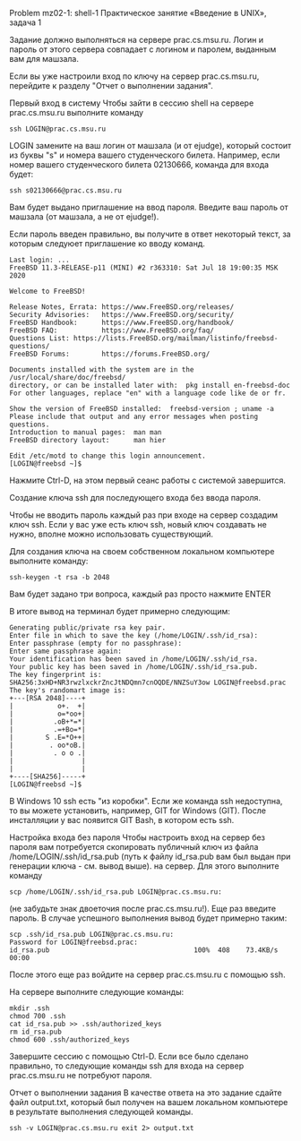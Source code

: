 Problem mz02-1: shell-1
Практическое занятие «Введение в UNIX», задача 1

Задание должно выполняться на сервере prac.cs.msu.ru. Логин и пароль от этого сервера совпадает с логином и паролем, выданным вам для машзала.

Если вы уже настроили вход по ключу на сервер prac.cs.msu.ru, перейдите к разделу "Отчет о выполнении задания".

Первый вход в систему
Чтобы зайти в сессию shell на сервере prac.cs.msu.ru выполните команду
```
ssh LOGIN@prac.cs.msu.ru
```
LOGIN замените на ваш логин от машзала (и от ejudge), который состоит из буквы "s" и номера вашего студенческого билета. Например, если номер вашего студенческого билета 02130666, команда для входа будет:
```
ssh s02130666@prac.cs.msu.ru
```
Вам будет выдано приглашение на ввод пароля. Введите ваш пароль от машзала (от машзала, а не от ejudge!).

Если пароль введен правильно, вы получите в ответ некоторый текст, за которым следуюет приглашение ко вводу команд.
```
Last login: ...
FreeBSD 11.3-RELEASE-p11 (MINI) #2 r363310: Sat Jul 18 19:00:35 MSK 2020

Welcome to FreeBSD!

Release Notes, Errata: https://www.FreeBSD.org/releases/
Security Advisories:   https://www.FreeBSD.org/security/
FreeBSD Handbook:      https://www.FreeBSD.org/handbook/
FreeBSD FAQ:           https://www.FreeBSD.org/faq/
Questions List: https://lists.FreeBSD.org/mailman/listinfo/freebsd-questions/
FreeBSD Forums:        https://forums.FreeBSD.org/

Documents installed with the system are in the /usr/local/share/doc/freebsd/
directory, or can be installed later with:  pkg install en-freebsd-doc
For other languages, replace "en" with a language code like de or fr.

Show the version of FreeBSD installed:  freebsd-version ; uname -a
Please include that output and any error messages when posting questions.
Introduction to manual pages:  man man
FreeBSD directory layout:      man hier

Edit /etc/motd to change this login announcement.
[LOGIN@freebsd ~]$
```
Нажмите Ctrl-D, на этом первый сеанс работы с системой завершится.

Создание ключа ssh для последующего входа без ввода пароля.

Чтобы не вводить пароль каждый раз при входе на сервер создадим ключ ssh. Если у вас уже есть ключ ssh, новый ключ создавать не нужно, вполне можно использовать существующий.

Для создания ключа на своем собственном локальном компьютере выполните команду:
```
ssh-keygen -t rsa -b 2048
```
Вам будет задано три вопроса, каждый раз просто нажмите ENTER

В итоге вывод на терминал будет примерно следующим:
```
Generating public/private rsa key pair.
Enter file in which to save the key (/home/LOGIN/.ssh/id_rsa):
Enter passphrase (empty for no passphrase):
Enter same passphrase again:
Your identification has been saved in /home/LOGIN/.ssh/id_rsa.
Your public key has been saved in /home/LOGIN/.ssh/id_rsa.pub.
The key fingerprint is:
SHA256:3xHD+NR3rwzlxckrZncJtNDQmn7cnOQDE/NNZSuY3ow LOGIN@freebsd.prac
The key's randomart image is:
+---[RSA 2048]----+
|           o+.  +|
|           o=*oo+|
|          .oB+*=*|
|          .=+Bo=*|
|        S .E=*O++|
|         . oo*oB.|
|          . o o .|
|                 |
|                 |
+----[SHA256]-----+
[LOGIN@freebsd ~]$
```
В Windows 10 ssh есть "из коробки". Если же команда ssh недоступна, то вы можете установить, например, GIT for Windows (GIT). После инсталляции у вас появится GIT Bash, в котором есть ssh.

Настройка входа без пароля
Чтобы настроить вход на сервер без пароля вам потребуется скопировать публичный ключ из файла /home/LOGIN/.ssh/id_rsa.pub (путь к файлу id_rsa.pub вам был выдан при генерации ключа - см. вывод выше). на сервер. Для этого выполните команду
```
scp /home/LOGIN/.ssh/id_rsa.pub LOGIN@prac.cs.msu.ru:
```
(не забудьте знак двоеточия после prac.cs.msu.ru!). Еще раз введите пароль. В случае успешного выполнения вывод будет примерно таким:
```
scp .ssh/id_rsa.pub LOGIN@prac.cs.msu.ru:
Password for LOGIN@freebsd.prac:
id_rsa.pub                                    100%  408    73.4KB/s   00:00
```
После этого еще раз войдите на сервер prac.cs.msu.ru с помощью ssh.

На сервере выполните следующие команды:
```
mkdir .ssh
chmod 700 .ssh
cat id_rsa.pub >> .ssh/authorized_keys
rm id_rsa.pub
chmod 600 .ssh/authorized_keys
```
Завершите сессию с помощью Ctrl-D. Если все было сделано правильно, то следующие команды ssh для входа на сервер prac.cs.msu.ru не потребуют пароля.

Отчет о выполнении задания
В качестве ответа на это задание сдайте файл output.txt, который был получен на вашем локальном компьютере в результате выполнения следующей команды.
```
ssh -v LOGIN@prac.cs.msu.ru exit 2> output.txt
```
